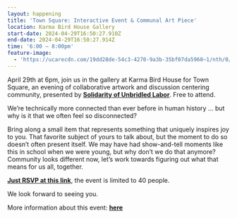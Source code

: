 ```yaml
---
layout: happening
title: 'Town Square: Interactive Event & Communal Art Piece'
location: Karma Bird House Gallery
start-date: 2024-04-29T16:50:27.910Z
end-date: 2024-04-29T16:50:27.914Z
time: '6:00 – 8:00pm'
feature-image:
  - 'https://ucarecdn.com/19dd28de-54c3-4270-9a3b-35bf07da5960~1/nth/0/'
---
```

April 29th at 6pm, join us in the gallery at Karma Bird House for Town Square, an evening of collaborative artwork and discussion centering community, presented by [**Solidarity of Unbridled Labor**](https://solidarityofunbridledlabour.com/). Free to attend.   

We’re technically more connected than ever before in human history ... but why is it that we often feel so disconnected? 

Bring along a small item that represents something that uniquely inspires joy to you. That favorite subject of yours to talk about, but the moment to do so doesn’t often present itself. We may have had show-and-tell moments like this in school when we were young, but why don’t we do that anymore? Community looks different now, let’s work towards figuring out what that means for us all, together. 

[**Just RSVP at this link**](https://docs.google.com/forms/d/e/1FAIpQLSc_bHk81nIniL1WRJqDLBRLnrItCzzTjLAsTiJJWeZECkCh2Q/viewform), the event is limited to 40 people.

We look forward to seeing you.

More information about this event: [**here**](https://solidarityofunbridledlabour.com/town-square/)
